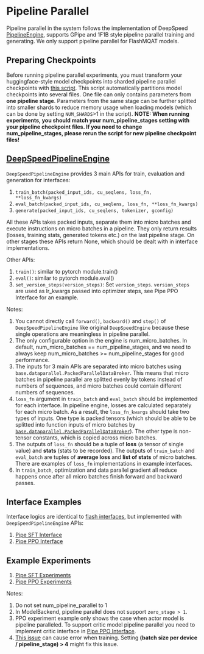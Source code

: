 # Pipeline Parallel
Pipeline parallel in the system follows the implementation of DeepSpeed [PipelineEngine](https://github.com/microsoft/DeepSpeed/blob/master/deepspeed/runtime/pipe/engine.py), supports GPipe and 1F1B style pipeline parallel training and generating. We only support pipeline parallel for FlashMQAT models.


## Preparing Checkpoints
Before running pipeline parallel experiments, you must transform your huggingface-style model checkpoints into sharded pipeline parallel checkpoints with [this script](../../scripts/transform_to_pipe_ckpt.py). This script automatically partitions model checkpoints into several files. One file can only contains parameters from **one pipeline stage**. Parameters from the same stage can be further splitted into smaller shards to reduce memory usage when loading models (which can be done by setting `NUM_SHARDS`>1 in the script). **NOTE: When running experiments, you should match your num_pipeline_stages setting with your pipeline checkpoint files. If you need to change num_pipeline_stages, please rerun the script for new pipeline checkpoint files!** 


## [DeepSpeedPipelineEngine](../../impl/model/backend/pipe_engine/ds_pipe_engine.py)
`DeepSpeedPipelineEngine` provides 3 main APIs for train, evaluation and generation for interfaces:

1. `train_batch(packed_input_ids, cu_seqlens, loss_fn, **loss_fn_kwargs)`
2. `eval_batch(packed_input_ids, cu_seqlens, loss_fn, **loss_fn_kwargs)`
3. `generate(packed_input_ids, cu_seqlens, tokenizer, gconfig)`

All these APIs takes packed inputs, separate them into micro batches and execute instructions on micro batches in a pipeline. They only return results (losses, training stats, generated tokens etc.) on the last pipeline stage. On other stages these APIs return None, which should be dealt with in interface implementations. 

Other APIs:
1. `train()`: similar to pytorch module.train()
2. `eval()`: similar to pytorch module.eval()
3. `set_version_steps(version_steps)`: Set `version_steps`. `version_steps` are used as lr_kwargs passed into optimizer steps, see Pipe PPO Interface for an example.

Notes: 
1. You cannot directly call `forward()`, `backward()` and `step()` of `DeepSpeedPipelineEngine` like original `DeepSpeedEngine` because these single operations are meaningless in pipeline parallel.
2. The only configurable option in the engine is num_micro_batches. In default, num_micro_batches == num_pipeline_stages, and we need to always keep num_micro_batches >= num_pipeline_stages for good performance.
3. The inputs for 3 main APIs are separated into micro batches using  `base.dataparallel.PackedParallelDataBroker`. This means that micro batches in pipeline parallel are splitted evenly by tokens instead of numbers of sequences, and micro batches could contain different numbers of sequences. 
4. `loss_fn` argument in `train_batch` and `eval_batch` should be implemented for each interface. In pipeline engine, losses are calculated separately for each micro batch. As a result, the `loss_fn_kwargs` should take two types of inputs. One type is packed tensors (which should be able to be splitted into function inputs of micro batches by [`base.dataparallel.PackedParallelDataBroker`](../../base/dataparallel.py)). The other type is non-tensor constants, which is copied across micro batches.
5. The outputs of `loss_fn` should be a tuple of **loss** (a tensor of single value) and **stats** (stats to be recorded). The outputs of `train_batch` and `eval_batch` are tuples of **average loss** and **list of stats** of micro batches. There are examples of `loss_fn` implementations in example interfaces.
6. In `train_batch`, optimization and data parallel gradient all reduce happens once after all micro batches finish forward and backward passes.

## Interface Examples
Interface logics are identical to [flash interfaces](../../impl/model/interface/flash), but implemented with `DeepSpeedPipelineEngine` APIs:
1. [Pipe SFT Interface](../../impl/model/interface/pipe/pipe_sft_flash_interface.py)
2. [Pipe PPO Interface](../../impl/model/interface/pipe/pipe_ppo_flash_interface.py)

## Example Experiments
1. [Pipe SFT Experiments](../../experiments/wpsf_sft_pipe.py)
2. [Pipe PPO Experiments](../../experiments/wpsf_ppo_pipe.py) 

Notes:
1. Do not set num_pipeline_parallel to 1
2. In ModelBackend, pipeline parallel does not support `zero_stage > 1`.
3. PPO experiment example only shows the case when actor model is pipeline paralleled. To support critic model pipeline parallel you need to implement critic interface in [Pipe PPO Interface](../../impl/model/interface/pipe/pipe_ppo_flash_interface.py).
4. [This issue](https://github.com/garrett4wade/distributed_llm/issues/56) can cause error when training. Setting **(batch size per device / pipeline_stage) > 4** might fix this issue. 